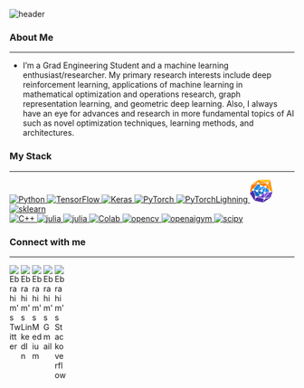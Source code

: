 ![header](https://capsule-render.vercel.app/api?type=waving&color=gradient&height=80&section=header)


### **About Me**
-----
- I’m a Grad Engineering Student and a machine learning enthusiast/researcher. My primary research interests include deep reinforcement learning, applications of machine learning in mathematical optimization and operations research, graph representation learning, and geometric deep learning. Also, I always have an eye for advances and research in more fundamental topics of AI such as novel optimization techniques, learning methods, and architectures.




### **My Stack**
-----
<p align="left">
<a href="https://python.org/" target="_blank"> <img src="https://simpleicons.vercel.app/python/3776AB" alt="Python" width="40" height="40"/> </a>
<a href="https://www.tensorflow.org/" target="_blank"> <img src="https://simpleicons.vercel.app/tensorflow/FF6F00" alt="TensorFlow" width="40" height="40"/> </a>
<a href="https://www.keras.io/" target="_blank"> <img src="https://simpleicons.vercel.app/keras/D00000" alt="Keras" width="40" height="40"/> </a>
<a href="https://pytorch.org//" target="_blank"> <img src="https://simpleicons.vercel.app/pytorch/EE4C2C" alt="PyTorch" width="40" height="40"/> </a>
<a href="https://www.pytorchlightning.ai/" target="_blank"> <img src="https://simpleicons.vercel.app/lightning/792EE5" alt="PyTorchLighning" width="40" height="40"/> </a>
<a href="https://www.pyg.org/" target="_blank"> <img src="https://raw.githubusercontent.com/pyg-team/pyg_sphinx_theme/master/pyg_sphinx_theme/static/img/pyg_logo.png" alt="pyg" width="40" height="40"/> </a>
<a href="https://scikit-learn.org/" target="_blank"> <img src="https://simpleicons.vercel.app/scikitlearn/F7931E" alt="sklearn" width="40" height="40"/> </a>
<!-- <a href="https://jupyter.org/" target="_blank"> <img src="https://simpleicons.vercel.app/jupyter/F37626" alt="jupyter" width="40" height="40"/> </a>  -->
<br>
<!-- <a href="https://www.pyg.org/" target="_blank"> <img src="https://simpleicons.vercel.app/pyg/3C2179" alt="pyg" width="40" height="40"/> </a> -->
<a href="https://cplusplus.com/" target="_blank"> <img src="https://simpleicons.vercel.app/cplusplus/00599C" alt="C++" width="40" height="40"/> </a>
<a href="https://julialang.org/" target="_blank"> <img src="https://simpleicons.vercel.app/julia/9558B2" alt="julia" width="40" height="40"/> </a>
<a href="https://www.gurobi.com/" target="_blank"> <img src="https://simpleicons.vercel.app/gurobi/EE3524" alt="julia" width="40" height="40"/> </a>
<a href="https://colab.research.google.com/" target="_blank"> <img src="https://simpleicons.vercel.app/googlecolab/F9AB00" alt="Colab" width="40" height="40"/> </a>
<a href="https://opencv.org/" target="_blank"> <img src="https://simpleicons.vercel.app/opencv/5C3EE8" alt="opencv" width="40" height="40"/> </a>
<a href="https://www.gymlibrary.ml/" target="_blank"> <img src="https://simpleicons.vercel.app/openaigym/0081A5" alt="openaigym" width="40" height="40"/> </a>
<a href="https://www.scipy.org/" target="_blank"> <img src="https://simpleicons.vercel.app/scipy/8CAAE6" alt="scipy" width="40" height="40"/> </a>
<!-- <a href="https://www.numpy.org/" target="_blank"> <img src="https://simpleicons.vercel.app/numpy/013243" alt="numpy" width="40" height="40"/> </a>
<a href="https://pandas.pydata.org/" target="_blank"> <img src="https://simpleicons.vercel.app/pandas/150458" alt="pandas" width="40" height="40"/> </a>
<a href="https://code.visualstudio.com/" target="_blank"> <img src="https://simpleicons.vercel.app/visualstudiocode/007ACC" alt="VSCode" width="40" height="40"/> </a>
<a href="https://git-scm.com/" target="_blank"> <img src="https://simpleicons.vercel.app/git/F05032" alt="Git" width="40" height="40"/> </a>
<a href="https://sqlite.org/" target="_blank"> <img src="https://simpleicons.vercel.app/sqlite/003B57" alt="SQLite" width="40" height="40"/> </a>
<a href="https://postgresql.org/" target="_blank"> <img src="https://simpleicons.vercel.app/postgresql/4169E1" alt="postgreSQL" width="40" height="40"/> </a>
<a href="https://mysql.com/" target="_blank"> <img src="https://simpleicons.vercel.app/mysql/4479A1" alt="mysql" width="40" height="40"/> </a>
<a href="https://mongodb.com/" target="_blank"> <img src="https://simpleicons.vercel.app/mongodb/47A248" alt="mongodb" width="40" height="40"/> </a> -->





### **Connect with me**
-----
<p align="left">
<a href="https://twitter.com/ebrahimpka">
  <img align="left" alt="Ebrahim's Twitter" width="20px" src="https://simpleicons.now.sh/twitter/1DA1F2" />
</a>
<a href="https://www.linkedin.com/in/ebrahim-pichka/">
  <img align="left" alt="Ebrahim's LinkedIn" width="20px" src="https://simpleicons.now.sh/linkedin/0A66C2" />
</a>
</a>
<a href="https://ebrahimpichka.medium.com/">
  <img align="left" alt="Ebrahim's Medium" width="20px" src="https://simpleicons.now.sh/medium/EEEEEE" />
</a>
<a href="mailto:ebrahim.pichka@gmail.com">
  <img align="left" alt="Ebrahim's Gmail" width="20px" src="https://simpleicons.now.sh/gmail/EA4335" />
<a href="https://stackoverflow.com/users/11813722/ebrahim-pichka">
  <img align="left" alt="Ebrahim's Stackoverflow" width="20px" src="https://simpleicons.now.sh/stackoverflow/F58025" />
</a>
<br>
<br>

